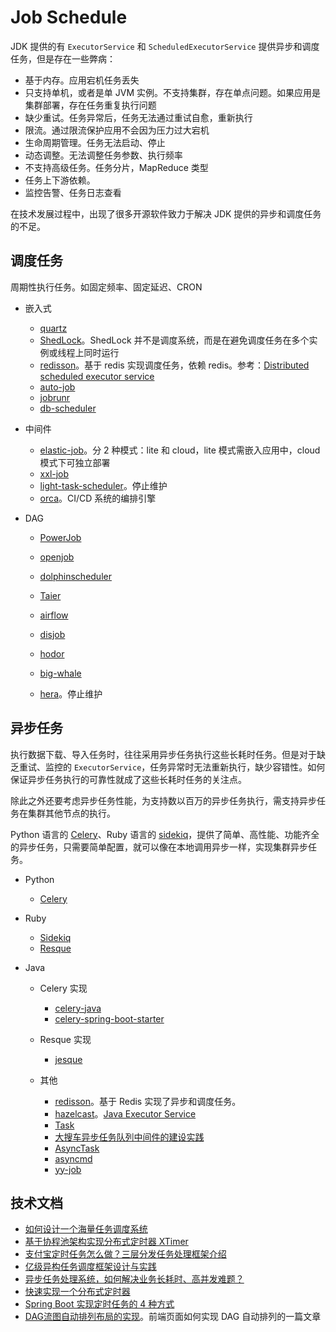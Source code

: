 # Job Schedule

JDK 提供的有 `ExecutorService` 和 `ScheduledExecutorService` 提供异步和调度任务，但是存在一些弊病：

* 基于内存。应用宕机任务丢失
* 只支持单机，或者是单 JVM 实例。不支持集群，存在单点问题。如果应用是集群部署，存在任务重复执行问题
* 缺少重试。任务异常后，任务无法通过重试自愈，重新执行
* 限流。通过限流保护应用不会因为压力过大宕机
* 生命周期管理。任务无法启动、停止
* 动态调整。无法调整任务参数、执行频率
* 不支持高级任务。任务分片，MapReduce 类型
* 任务上下游依赖。
* 监控告警、任务日志查看

在技术发展过程中，出现了很多开源软件致力于解决 JDK 提供的异步和调度任务的不足。

## 调度任务

周期性执行任务。如固定频率、固定延迟、CRON

- 嵌入式

  - [quartz](https://github.com/quartz-scheduler/quartz)
  - [ShedLock](https://github.com/lukas-krecan/ShedLock)。ShedLock 并不是调度系统，而是在避免调度任务在多个实例或线程上同时运行
  - [redisson](https://github.com/redisson/redisson)。基于 redis 实现调度任务，依赖 redis。参考：[Distributed scheduled executor service](https://github.com/redisson/redisson/wiki/9.-distributed-services#94-distributed-scheduled-executor-service)
  - [auto-job](https://gitee.com/hyxl-520/auto-job)
  - [jobrunr](https://github.com/jobrunr/jobrunr)
  - [db-scheduler](https://github.com/kagkarlsson/db-scheduler)

- 中间件

  - [elastic-job](https://github.com/apache/shardingsphere-elasticjob)。分 2 种模式：lite 和 cloud，lite 模式需嵌入应用中，cloud 模式下可独立部署
  - [xxl-job](https://github.com/xuxueli/xxl-job)
  - [light-task-scheduler](https://gitee.com/hugui/light-task-scheduler)。停止维护
  - [orca](https://github.com/spinnaker/orca)。CI/CD 系统的编排引擎

- DAG

  - [PowerJob](https://github.com/PowerJob/PowerJob)
  - [openjob](https://github.com/open-job/openjob)

  - [dolphinscheduler](https://github.com/apache/dolphinscheduler)
  - [Taier](https://dtstack.github.io/Taier/)
  - [airflow](https://github.com/apache/airflow)
  - [disjob](https://github.com/dromara/disjob)
  - [hodor](https://github.com/dromara/hodor)
  - [big-whale](https://gitee.com/meetyoucrop/big-whale)
  - [hera](https://github.com/scxwhite/hera)。停止维护


## 异步任务

执行数据下载、导入任务时，往往采用异步任务执行这些长耗时任务。但是对于缺乏重试、监控的 `ExecutorService`，任务异常时无法重新执行，缺少容错性。如何保证异步任务执行的可靠性就成了这些长耗时任务的关注点。

除此之外还要考虑异步任务性能，为支持数以百万的异步任务执行，需支持异步任务在集群其他节点的执行。

Python 语言的 [Celery](https://docs.celeryq.dev/en/stable/getting-started/introduction.html)、Ruby 语言的 [sidekiq](https://github.com/sidekiq/sidekiq)，提供了简单、高性能、功能齐全的异步任务，只需要简单配置，就可以像在本地调用异步一样，实现集群异步任务。

* Python
  * [Celery](https://docs.celeryq.dev/en/stable/getting-started/introduction.html)

* Ruby
  * [Sidekiq](https://github.com/sidekiq/sidekiq)
  * [Resque](https://github.com/resque/resque)

* Java
  * Celery 实现
    * [celery-java](https://github.com/crabhi/celery-java)
    * [celery-spring-boot-starter](https://github.com/juforg/celery-spring-boot-starter)

  * Resque 实现
    * [jesque](https://github.com/gresrun/jesque)

  * 其他
    * [redisson](https://github.com/redisson/redisson)。基于 Redis 实现了异步和调度任务。
    * [hazelcast](https://github.com/hazelcast/hazelcast)。[Java Executor Service](https://docs.hazelcast.com/hazelcast/latest/computing/executor-service)
    * [Task](https://github.com/WangJunTYTL/Task)
    * [大搜车异步任务队列中间件的建设实践](https://www.infoq.cn/article/umqb2cfdgrfcduz9ofd1)
    * [AsyncTask](https://gitee.com/jmpp/AsyncTask)
    * [asyncmd](https://github.com/bojiw/asyncmd)
    * [yy-job](https://gitee.com/the_source_of_the_abyss/yy-job)


## 技术文档

- [如何设计一个海量任务调度系统](https://mp.weixin.qq.com/s/hv3tTOAdD-SiCq2owCdxZQ)
- [基于协程池架构实现分布式定时器 XTimer](https://mp.weixin.qq.com/s/gfiAm4NrcY_PaRNrQ1P2vw)
- [支付宝定时任务怎么做？三层分发任务处理框架介绍](https://mp.weixin.qq.com/s/6zY3ZtilM1jA5gMPMDRQyA)
- [亿级异构任务调度框架设计与实践](https://mp.weixin.qq.com/s/9WIZIf-7yApfCZSMuD9CWQ)
- [异步任务处理系统，如何解决业务长耗时、高并发难题？](https://mp.weixin.qq.com/s/Bwj8V6kFWfXwGiKS-E2pHA)
- [快速实现一个分布式定时器](https://mp.weixin.qq.com/s/ggPftQm2ewGOJwlRDQGgDQ)
- [Spring Boot 实现定时任务的 4 种方式](https://mp.weixin.qq.com/s/iWK70k1KgHLKG9cvIlELbg)
- [DAG流图自动排列布局的实现](https://mp.weixin.qq.com/s/tsmNFpABJAxAItVzPqluWw)。前端页面如何实现 DAG 自动排列的一篇文章

